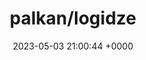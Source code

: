 ---
title: "palkan/logidze"
link: "https://github.com/palkan/logidze"
date: "2023-05-03 21:00:44 +0000"
description: "Database changes log for Rails"
category: "github"
---